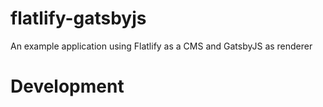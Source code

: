 # flatlify-gatsbyjs

An example application using Flatlify as a CMS and GatsbyJS as renderer

# Development
